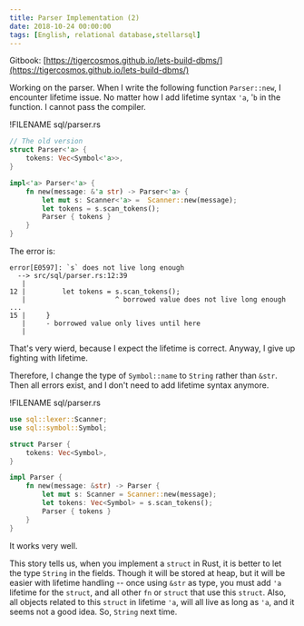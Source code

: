 ```yaml
---
title: Parser Implementation (2)
date: 2018-10-24 00:00:00
tags: [English, relational database,stellarsql]
---
```


Gitbook: [https://tigercosmos.github.io/lets-build-dbms/](https://tigercosmos.github.io/lets-build-dbms/)

Working on the parser. When I write the following function `Parser::new`, I encounter lifetime issue. No matter how I add lifetime syntax `'a`, '`b` in the function. I cannot pass the compiler.

!FILENAME sql/parser.rs

```rust
// The old version
struct Parser<'a> {
    tokens: Vec<Symbol<'a>>,
}

impl<'a> Parser<'a> {
    fn new(message: &'a str) -> Parser<'a> {
        let mut s: Scanner<'a> =  Scanner::new(message);
        let tokens = s.scan_tokens();
        Parser { tokens }
    }
}
```

The error is:

```log
error[E0597]: `s` does not live long enough
  --> src/sql/parser.rs:12:39
   |
12 |         let tokens = s.scan_tokens();
   |                      ^ borrowed value does not live long enough
...
15 |     }
   |     - borrowed value only lives until here
   |
```

That's very wierd, because I expect the lifetime is correct. Anyway, I give up fighting with lifetime.

Therefore, I change the type of `Symbol::name` to `String` rather than `&str`. Then all errors exist, and I don't need to add lifetime syntax anymore.

!FILENAME sql/parser.rs

```rust
use sql::lexer::Scanner;
use sql::symbol::Symbol;

struct Parser {
    tokens: Vec<Symbol>,
}

impl Parser {
    fn new(message: &str) -> Parser {
        let mut s: Scanner = Scanner::new(message);
        let tokens: Vec<Symbol> = s.scan_tokens();
        Parser { tokens }
    }
}
```

It works very well.

This story tells us, when you implement a `struct` in Rust, it is better to let the type `String` in the fields. Though it will be stored at heap, but it will be easier with lifetime handling -- once using `&str` as type, you must add `'a` lifetime for the `struct`, and all other `fn` or `struct` that use this `struct`. Also, all objects related to this `struct` in lifetime `'a`, will all live as long as `'a`, and it seems not a good idea. So, `String` next time.